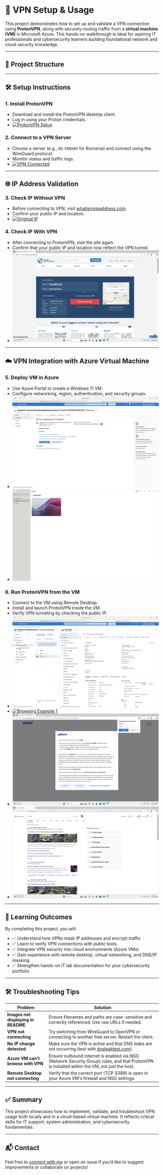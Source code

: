# 📘 VPN Setup & Usage

This project demonstrates how to set up and validate a VPN connection using **ProtonVPN**, along with securely routing traffic from a **virtual machine (VM)** in Microsoft Azure. This hands-on walkthrough is ideal for aspiring IT professionals and cybersecurity learners building foundational network and cloud security knowledge.

---

## 📂 Project Structure


---

## 🛠️ Setup Instructions

### 1. Install ProtonVPN
- Download and install the ProtonVPN desktop client.
- Log in using your Proton credentials.
- [![ProtonVPN Setup](ProtonVPN_Setup.png)](ProtonVPN_Setup.png)

### 2. Connect to a VPN Server
- Choose a server (e.g., `RO-FREE#5` for Romania) and connect using the WireGuard protocol.
- Monitor status and traffic logs.
- [![VPN Connected](ProtonVPN_Run.png)](ProtonVPN_Run.png)

---

## 🌐 IP Address Validation

### 3. Check IP Without VPN
- Before connecting to VPN, visit [whatismyipaddress.com](https://whatismyipaddress.com).
- Confirm your public IP and location.
- [![Original IP](VPN_CurrentIP-WithVPNoff.png)](VPN_CurrentIP-WithVPNoff.png)

### 4. Check IP With VPN
- After connecting to ProtonVPN, visit the site again.
- Confirm that your public IP and location now reflect the VPN tunnel.
- [![Changed IP](VPN_IP-ChangedConfirmation.png)](VPN_IP-ChangedConfirmation.png)

---

## ☁️ VPN Integration with Azure Virtual Machine

### 5. Deploy VM in Azure
- Use Azure Portal to create a Windows 11 VM.
- Configure networking, region, authentication, and security groups.
- [![VM Setup](VPN_VM-Setup.png)](VPN_VM-Setup.png)
- [![VM Setup 2](VPN_VM-Setup2.png)](VPN_VM-Setup2.png)

### 6. Run ProtonVPN from the VM
- Connect to the VM using Remote Desktop.
- Install and launch ProtonVPN inside the VM.
- Verify VPN tunneling by checking the public IP.
- [![VM IP Before VPN](VPN_VM-Confirmation.png)](VPN_VM-Confirmation.png)
- [![Browsing Example 1](VPNRun_Example1.png)](VPNRun_Example1.png)
- [![Browsing Example 2](VPNRun_Example2.png)](VPNRun_Example2.png)
- [![Browsing Example 3](VPNRun_Example3.png)](VPNRun_Example3.png)

---

## 🧠 Learning Outcomes

By completing this project, you will:

- ✅ Understand how VPNs mask IP addresses and encrypt traffic
- ✅ Learn to verify VPN connections with public tools
- ✅ Integrate VPN security into cloud environments (Azure VMs)
- ✅ Gain experience with remote desktop, virtual networking, and DNS/IP masking
- ✅ Strengthen hands-on IT lab documentation for your cybersecurity portfolio

---

## 🛠️ Troubleshooting Tips

| Problem | Solution |
|--------|----------|
| **Images not displaying in README** | Ensure filenames and paths are case-sensitive and correctly referenced. Use raw URLs if needed. |
| **VPN not connecting** | Try switching from WireGuard to OpenVPN or connecting to another free server. Restart the client. |
| **No IP change detected** | Make sure the VPN is active and that DNS leaks are not occurring (test with [dnsleaktest.com](https://dnsleaktest.com)). |
| **Azure VM can’t browse with VPN** | Ensure outbound internet is enabled via NSG (Network Security Group) rules, and that ProtonVPN is installed within the VM, not just the host. |
| **Remote Desktop not connecting** | Verify that the correct port (TCP 3389) is open in your Azure VM's firewall and NSG settings. |

---

## ✅ Summary

This project showcases how to implement, validate, and troubleshoot VPN usage both locally and in a cloud-based virtual machine. It reflects critical skills for IT support, system administration, and cybersecurity fundamentals.

---

## 📬 Contact

Feel free to [connect with me](https://www.linkedin.com/in/yourlinkedin) or open an issue if you’d like to suggest improvements or collaborate on projects!

